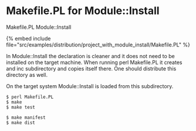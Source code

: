 # Makefile.PL for Module::Install

Makefile.PL
Module::Install

{% embed include file="src/examples/distribution/project_with_module_install/Makefile.PL" %}


In Module::Install the declaration is cleaner and it does not need to be
installed on the target machine. When running perl Makefile.PL it creates
and inc subdirectory and copies itself there. One should distribute
this directory as well.



On the target system Module::Install is loaded from this subdirectory.


```
$ perl Makefile.PL
$ make
$ make test
```

```
$ make manifest
$ make dist
```



